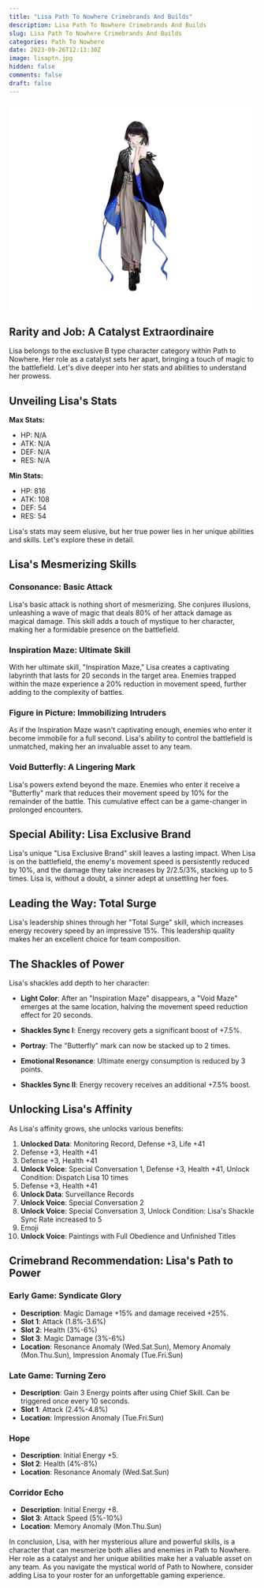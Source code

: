 ```yaml
---
title: "Lisa Path To Nowhere Crimebrands And Builds"
description: Lisa Path To Nowhere Crimebrands And Builds
slug: Lisa Path To Nowhere Crimebrands And Builds
categories: Path To Nowhere
date: 2023-09-26T12:13:30Z
image: lisaptn.jpg
hidden: false
comments: false
draft: false
---
```


![lisa crimebrands](lisaptn.jpg)

## Rarity and Job: A Catalyst Extraordinaire

Lisa belongs to the exclusive B type character category within Path to Nowhere. Her role as a catalyst sets her apart, bringing a touch of magic to the battlefield. Let's dive deeper into her stats and abilities to understand her prowess.

## Unveiling Lisa's Stats

**Max Stats:**
- HP: N/A
- ATK: N/A
- DEF: N/A
- RES: N/A

**Min Stats:**
- HP: 816
- ATK: 108
- DEF: 54
- RES: 54

Lisa's stats may seem elusive, but her true power lies in her unique abilities and skills. Let's explore these in detail.

## Lisa's Mesmerizing Skills

### Consonance: Basic Attack

Lisa's basic attack is nothing short of mesmerizing. She conjures illusions, unleashing a wave of magic that deals 80% of her attack damage as magical damage. This skill adds a touch of mystique to her character, making her a formidable presence on the battlefield.

### Inspiration Maze: Ultimate Skill

With her ultimate skill, "Inspiration Maze," Lisa creates a captivating labyrinth that lasts for 20 seconds in the target area. Enemies trapped within the maze experience a 20% reduction in movement speed, further adding to the complexity of battles.

### Figure in Picture: Immobilizing Intruders

As if the Inspiration Maze wasn't captivating enough, enemies who enter it become immobile for a full second. Lisa's ability to control the battlefield is unmatched, making her an invaluable asset to any team.

### Void Butterfly: A Lingering Mark

Lisa's powers extend beyond the maze. Enemies who enter it receive a "Butterfly" mark that reduces their movement speed by 10% for the remainder of the battle. This cumulative effect can be a game-changer in prolonged encounters.

## Special Ability: Lisa Exclusive Brand

Lisa's unique "Lisa Exclusive Brand" skill leaves a lasting impact. When Lisa is on the battlefield, the enemy's movement speed is persistently reduced by 10%, and the damage they take increases by 2/2.5/3%, stacking up to 5 times. Lisa is, without a doubt, a sinner adept at unsettling her foes.

## Leading the Way: Total Surge

Lisa's leadership shines through her "Total Surge" skill, which increases energy recovery speed by an impressive 15%. This leadership quality makes her an excellent choice for team composition.

## The Shackles of Power

Lisa's shackles add depth to her character:

- **Light Color**: After an "Inspiration Maze" disappears, a "Void Maze" emerges at the same location, halving the movement speed reduction effect for 20 seconds.

- **Shackles Sync I**: Energy recovery gets a significant boost of +7.5%.

- **Portray**: The "Butterfly" mark can now be stacked up to 2 times.

- **Emotional Resonance**: Ultimate energy consumption is reduced by 3 points.

- **Shackles Sync II**: Energy recovery receives an additional +7.5% boost.

## Unlocking Lisa's Affinity

As Lisa's affinity grows, she unlocks various benefits:

1. **Unlocked Data**: Monitoring Record, Defense +3, Life +41
2. Defense +3, Health +41
3. Defense +3, Health +41
4. **Unlock Voice**: Special Conversation 1, Defense +3, Health +41, Unlock Condition: Dispatch Lisa 10 times
5. Defense +3, Health +41
6. **Unlock Data**: Surveillance Records
7. **Unlock Voice**: Special Conversation 2
8. **Unlock Voice**: Special Conversation 3, Unlock Condition: Lisa's Shackle Sync Rate increased to 5
9. Emoji
10. **Unlock Voice**: Paintings with Full Obedience and Unfinished Titles

## Crimebrand Recommendation: Lisa's Path to Power

### Early Game: Syndicate Glory

- **Description**: Magic Damage +15% and damage received +25%.
- **Slot 1**: Attack (1.8%-3.6%)
- **Slot 2**: Health (3%-6%)
- **Slot 3**: Magic Damage (3%-6%)
- **Location**: Resonance Anomaly (Wed.Sat.Sun), Memory Anomaly (Mon.Thu.Sun), Impression Anomaly (Tue.Fri.Sun)

### Late Game: Turning Zero

- **Description**: Gain 3 Energy points after using Chief Skill. Can be triggered once every 10 seconds.
- **Slot 1**: Attack (2.4%-4.8%)
- **Location**: Impression Anomaly (Tue.Fri.Sun)

### Hope

- **Description**: Initial Energy +5.
- **Slot 2**: Health (4%-8%)
- **Location**: Resonance Anomaly (Wed.Sat.Sun)

### Corridor Echo

- **Description**: Initial Energy +8.
- **Slot 3**: Attack Speed (5%-10%)
- **Location**: Memory Anomaly (Mon.Thu.Sun)

In conclusion, Lisa, with her mysterious allure and powerful skills, is a character that can mesmerize both allies and enemies in Path to Nowhere. Her role as a catalyst and her unique abilities make her a valuable asset on any team. As you navigate the mystical world of Path to Nowhere, consider adding Lisa to your roster for an unforgettable gaming experience.
